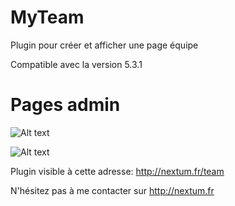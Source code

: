 MyTeam
=========
Plugin pour créer et afficher une page équipe

Compatible avec la version 5.3.1

Pages admin
=========

![Alt text](http://nextum.fr/myteam1.jpg)

![Alt text](http://nextum.fr/myteam2.jpg)

Plugin visible à cette adresse: http://nextum.fr/team

N'hésitez pas à me contacter sur http://nextum.fr
